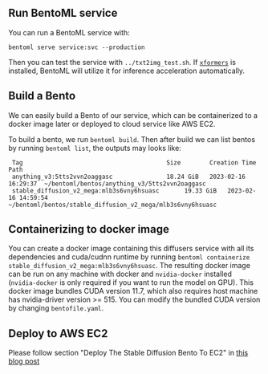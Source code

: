 ## Run BentoML service

You can run a BentoML service with:

```
bentoml serve service:svc --production
```

Then you can test the service with `../txt2img_test.sh`. If [`xformers`](https://github.com/facebookresearch/xformers) is installed, BentoML will utilize it for inference acceleration automatically.

## Build a Bento

We can easily build a Bento of our service, which can be containerized to a docker image later or deployed to cloud service like AWS EC2.

To build a bento, we run `bentoml build`. Then after build we can list bentos by running `bentoml list`, the outputs may looks like:

```
 Tag                                        Size        Creation Time        Path
 anything_v3:5tts2vvn2oaggasc               18.24 GiB   2023-02-16 16:29:37  ~/bentoml/bentos/anything_v3/5tts2vvn2oaggasc
 stable_diffusion_v2_mega:mlb3s6vny6hsuasc       19.33 GiB   2023-02-16 14:59:54  ~/bentoml/bentos/stable_diffusion_v2_mega/mlb3s6vny6hsuasc
 ```

## Containerizing to docker image

You can create a docker image containing this diffusers service with all its dependencies and cuda/cudnn runtime by running `bentoml containerize stable_diffusion_v2_mega:mlb3s6vny6hsuasc`. The resulting docker image can be run on any machine with docker and `nvidia-docker` installed (`nvidia-docker` is only required if you want to run the model on GPU). This docker image bundles CUDA version 11.7, which also requires host machine has nvidia-driver version >= 515. You can modify the bundled CUDA version by changing `bentofile.yaml`.

## Deploy to AWS EC2

Please follow section "Deploy The Stable Diffusion Bento To EC2" in [this blog post](https://modelserving.com/blog/deploying-your-own-stable-diffusion-service-mz9wk)
